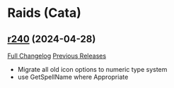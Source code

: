 # <DBM Mod> Raids (Cata)

## [r240](https://github.com/DeadlyBossMods/DBM-Cataclysm/tree/r240) (2024-04-28)
[Full Changelog](https://github.com/DeadlyBossMods/DBM-Cataclysm/compare/r239...r240) [Previous Releases](https://github.com/DeadlyBossMods/DBM-Cataclysm/releases)

- Migrate all old icon options to numeric type system  
- use GetSpellName where Appropriate  
